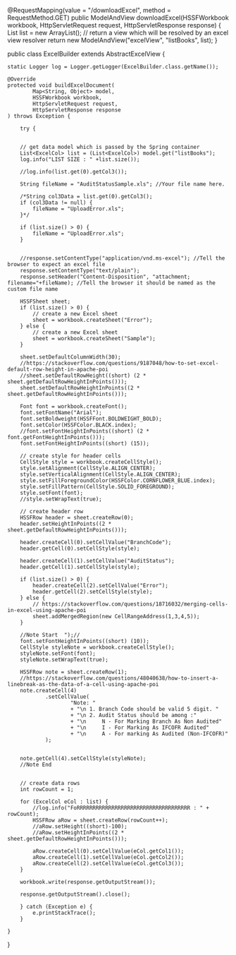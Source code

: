  @RequestMapping(value = "/downloadExcel", method = RequestMethod.GET)
    public ModelAndView downloadExcel(HSSFWorkbook workbook, HttpServletRequest request, HttpServletResponse response) {
        List<ExcelCol> list = new ArrayList<ExcelCol>();
        // return a view which will be resolved by an excel view resolver
        return new ModelAndView("excelView", "listBooks", list);
    }
	
	
public class ExcelBuilder extends AbstractExcelView {

    static Logger log = Logger.getLogger(ExcelBuilder.class.getName());

    @Override
    protected void buildExcelDocument(
            Map<String, Object> model,
            HSSFWorkbook workbook,
            HttpServletRequest request,
            HttpServletResponse response
    ) throws Exception {

        try {


        // get data model which is passed by the Spring container
        List<ExcelCol> list = (List<ExcelCol>) model.get("listBooks");
        log.info("LIST SIZE : " +list.size());

        //log.info(list.get(0).getCol3());

        String fileName = "AuditStatusSample.xls"; //Your file name here.

        /*String col3Data = list.get(0).getCol3();
        if (col3Data != null) {
            fileName = "UploadError.xls";
        }*/

        if (list.size() > 0) {
            fileName = "UploadError.xls";
        }


        //response.setContentType("application/vnd.ms-excel"); //Tell the browser to expect an excel file
        response.setContentType("text/plain");
        response.setHeader("Content-Disposition", "attachment; filename="+fileName); //Tell the browser it should be named as the custom file name

        HSSFSheet sheet;
        if (list.size() > 0) {
            // create a new Excel sheet
            sheet = workbook.createSheet("Error");
        } else {
            // create a new Excel sheet
            sheet = workbook.createSheet("Sample");
        }

        sheet.setDefaultColumnWidth(30);
        //https://stackoverflow.com/questions/9187048/how-to-set-excel-default-row-height-in-apache-poi
        //sheet.setDefaultRowHeight((short) (2 * sheet.getDefaultRowHeightInPoints()));
        sheet.setDefaultRowHeightInPoints((2 * sheet.getDefaultRowHeightInPoints()));

        Font font = workbook.createFont();
        font.setFontName("Arial");
        font.setBoldweight(HSSFFont.BOLDWEIGHT_BOLD);
        font.setColor(HSSFColor.BLACK.index);
        //font.setFontHeightInPoints((short) (2 * font.getFontHeightInPoints()));
        font.setFontHeightInPoints((short) (15));

        // create style for header cells
        CellStyle style = workbook.createCellStyle();
        style.setAlignment(CellStyle.ALIGN_CENTER);
        style.setVerticalAlignment(CellStyle.ALIGN_CENTER);
        style.setFillForegroundColor(HSSFColor.CORNFLOWER_BLUE.index);
        style.setFillPattern(CellStyle.SOLID_FOREGROUND);
        style.setFont(font);
        //style.setWrapText(true);

        // create header row
        HSSFRow header = sheet.createRow(0);
        header.setHeightInPoints((2 * sheet.getDefaultRowHeightInPoints()));

        header.createCell(0).setCellValue("BranchCode");
        header.getCell(0).setCellStyle(style);

        header.createCell(1).setCellValue("AuditStatus");
        header.getCell(1).setCellStyle(style);

        if (list.size() > 0) {
            header.createCell(2).setCellValue("Error");
            header.getCell(2).setCellStyle(style);
        } else {
            // https://stackoverflow.com/questions/18716032/merging-cells-in-excel-using-apache-poi
            sheet.addMergedRegion(new CellRangeAddress(1,3,4,5));
        }

        //Note Start  ");//
        font.setFontHeightInPoints((short) (10));
        CellStyle styleNote = workbook.createCellStyle();
        styleNote.setFont(font);
        styleNote.setWrapText(true);

        HSSFRow note = sheet.createRow(1);
        //https://stackoverflow.com/questions/48040638/how-to-insert-a-linebreak-as-the-data-of-a-cell-using-apache-poi
        note.createCell(4)
                .setCellValue(
                        "Note: "
                        + "\n 1. Branch Code should be valid 5 digit. "
                        + "\n 2. Audit Status should be among :"
                        + "\n     N - For Marking Branch As Non Audited"
                        + "\n     I - For Marking As IFCOFR Audited"
                        + "\n     A - For marking As Audited (Non-IFCOFR)"
                );


        note.getCell(4).setCellStyle(styleNote);
        //Note End


        // create data rows
        int rowCount = 1;

        for (ExcelCol eCol : list) {
            //log.info("FoRRRRRRRRRRRRRRRRRRRRRRRRRRRRRRRRRRRR : " + rowCount);
            HSSFRow aRow = sheet.createRow(rowCount++);
            //aRow.setHeight((short)-100);
            //aRow.setHeightInPoints((2 * sheet.getDefaultRowHeightInPoints()));

            aRow.createCell(0).setCellValue(eCol.getCol1());
            aRow.createCell(1).setCellValue(eCol.getCol2());
            aRow.createCell(2).setCellValue(eCol.getCol3());
        }

        workbook.write(response.getOutputStream());

        response.getOutputStream().close();

        } catch (Exception e) {
            e.printStackTrace();
        }

    }

}
